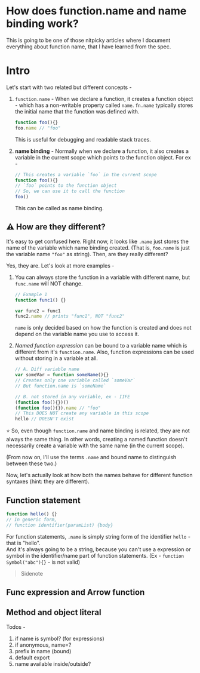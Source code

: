# How does function.name and name binding work?

This is going to be one of those nitpicky articles where I document everything about function name, that I have learned from the spec.  

# Intro

Let's start with two related but different concepts -
1. `function.name` - When we declare a function, it creates a function object - which has a non-writable property called `name`. `fn.name` typically stores the initial name that the function was defined with.
	```js
	function foo(){}
	foo.name // "foo"
	```
   This is useful for debugging and readable stack traces.  
 
2. **name binding** - Normally when we declare a function, it also creates a variable in the current scope which points to the function object. For ex -
	```js
	// This creates a variable `foo` in the current scope
	function foo(){}
	// `foo` points to the function object
	// So, we can use it to call the function
	foo()
	```
	This can be called as name binding.
	
## ⚠️  **How are they different?** 
It's easy to get confused here. Right now, it looks like `.name` just stores the name of the variable which name binding created. (That is, `foo.name` is just the variable name `"foo"` as string). Then, are they really different?

Yes, they are. Let's look at more examples -

1. You can always store the function in a variable with different name, but `func.name` will NOT change. 
	```js
	// Example 1
	function func1() {}

	var func2 = func1
	func2.name // prints "func1", NOT "func2"
	```
	`name` is only decided based on how the function is created and does not depend on the variable name you use to access it.
	
2. *Named function expression* can be bound to a variable name which is different from it's `function.name`. Also, function expressions can be used without storing in a variable at all.
	```js
	// A. Diff variable name
	var someVar = function someName(){}
	// Creates only one variable called `someVar`
	// But function.name is `someName`
	
	// B. not stored in any variable, ex - IIFE
	(function foo(){})()
	(function foo(){}).name // "foo"
	// This DOES NOT create any variable in this scope
	hello // DOESN'T exist
	```

⭐️ So, even though `function.name` and name binding is related, they are not always the same thing. In other words, creating a named function doesn't necessarily create a variable with the same name (in the current scope).

(From now on, I'll use the terms `.name` and bound name to distinguish between these two.)

Now, let's actually look at how both the names behave for different function syntaxes (hint: they are different).


## Function statement

```js
function hello() {}
// In generic form,
// function identifier(paramList) {body} 
```

For function statements, `.name` is simply string form of the identifier `hello` - that is "hello".  
And it's always going to be a string, because you can't use a expression or symbol in the identifier/name part of function statements. (Ex - `function Symbol("abc"){}` - is not valid) 

> Sidenote 
>
>
>


## Func expression and Arrow function


## Method and object literal

Todos -
1. if name is symbol? (for expressions)
2. if anonymous, name=?
3. prefix in name (bound)
4. default export
5. name available inside/outside?
<!--stackedit_data:
eyJwcm9wZXJ0aWVzIjoiZXh0ZW5zaW9uczpcbiAgcHJlc2V0Oi
BnZm1cbiIsImhpc3RvcnkiOlsxNjI3NDAyOTY5LDM3MTUzMTU5
NiwtOTIyMTY2NDIsMzY0MTYzNzcyLDQ1NjYwODI5OCwtMTI5MT
c3MDg4MSwxMjc1NTA3NTM4LC0xMTY4NjQyOTksMTczNDA5NDQ2
OCwtMjAwODA2MTYzLDExOTE3ODE4NCwtMTUyMTUwMjM0MiwtMT
cyNzM1ODEzNywxODI2MjgyNTAzLC0xNDM4NzY2OTMwLDE4NjQy
NDQ3NTMsOTU5Nzk1MzUyLDQyOTk2NTk2MiwtMjAwODc3NTcwMC
wyMDAxNjY4ODcyXX0=
-->